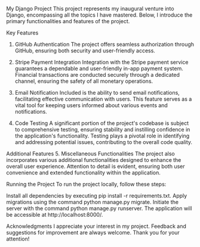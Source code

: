 My Django Project
This project represents my inaugural venture into Django, encompassing all the topics I have mastered. Below, I introduce the primary functionalities and features of the project.

Key Features
1. GitHub Authentication
The project offers seamless authorization through GitHub, ensuring both security and user-friendly access.

2. Stripe Payment Integration
Integration with the Stripe payment service guarantees a dependable and user-friendly in-app payment system. Financial transactions are conducted securely through a dedicated channel, ensuring the safety of all monetary operations.

3. Email Notification
Included is the ability to send email notifications, facilitating effective communication with users. This feature serves as a vital tool for keeping users informed about various events and notifications.

4. Code Testing
A significant portion of the project's codebase is subject to comprehensive testing, ensuring stability and instilling confidence in the application's functionality. Testing plays a pivotal role in identifying and addressing potential issues, contributing to the overall code quality.

Additional Features
5. Miscellaneous Functionalities
The project also incorporates various additional functionalities designed to enhance the overall user experience. Attention to detail is evident, ensuring both user convenience and extended functionality within the application.

Running the Project
To run the project locally, follow these steps:

Install all dependencies by executing pip install -r requirements.txt.
Apply migrations using the command python manage.py migrate.
Initiate the server with the command python manage.py runserver.
The application will be accessible at http://localhost:8000/.

Acknowledgments
I appreciate your interest in my project. Feedback and suggestions for improvement are always welcome. Thank you for your attention!
